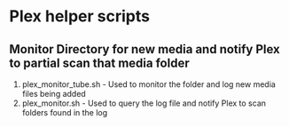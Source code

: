# Plex helper scripts

## Monitor Directory for new media and notify Plex to partial scan that media folder
1. plex_monitor_tube.sh  - Used to monitor the folder and log new media files being added
2. plex_monitor.sh - Used to query the log file and notify Plex to scan folders found in the log
